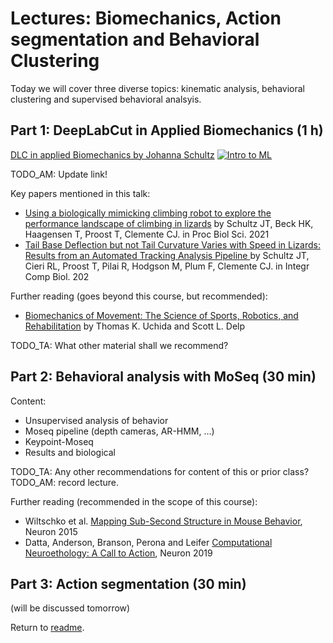 # Lectures: Biomechanics, Action segmentation and Behavioral Clustering

Today we will cover three diverse topics: kinematic analysis, behavioral clustering and supervised behavioral analsyis.

## Part 1: DeepLabCut in Applied Biomechanics (1 h)

[DLC in applied Biomechanics by Johanna Schultz](https://www.youtube.com/watch?v=h0e2HAPTGF4)
[![Intro to ML](http://img.youtube.com/vi/h0e2HAPTGF4/0.jpg)](https://www.youtube.com/watch?v=h0e2HAPTGF4 "DLC in applied Biomechanics by Johanna Schultz")

TODO_AM: Update link!

Key papers mentioned in this talk:
- [Using a biologically mimicking climbing robot to explore the performance landscape of climbing in lizards](https://royalsocietypublishing.org/doi/10.1098/rspb.2020.2576) by Schultz JT, Beck HK, Haagensen T, Proost T, Clemente CJ. in Proc Biol Sci. 2021
- [Tail Base Deflection but not Tail Curvature Varies with Speed in Lizards: Results from an Automated Tracking Analysis Pipeline
](https://academic.oup.com/icb/article/61/5/1769/6261763?login=true) by Schultz JT, Cieri RL, Proost T, Pilai R, Hodgson M, Plum F, Clemente CJ. in Integr Comp Biol. 202

Further reading (goes beyond this course, but recommended):
- [Biomechanics of Movement: The Science of Sports, Robotics, and Rehabilitation](https://biomech.stanford.edu/) by Thomas K. Uchida and Scott L. Delp

TODO_TA: What other material shall we recommend?

## Part 2: Behavioral analysis with MoSeq (30 min)

Content:
- Unsupervised analysis of behavior
- Moseq pipeline (depth cameras, AR-HMM, ...)
- Keypoint-Moseq
- Results and biological

TODO_TA: Any other recommendations for content of this or prior class?
TODO_AM: record lecture.

Further reading (recommended in the scope of this course):
- Wiltschko et al. [Mapping Sub-Second Structure in Mouse Behavior](https://www.ncbi.nlm.nih.gov/pmc/articles/PMC4708087/), Neuron 2015
- Datta, Anderson, Branson, Perona and Leifer [Computational Neuroethology: A Call to Action](https://pubmed.ncbi.nlm.nih.gov/31600508/), Neuron 2019

## Part 3: Action segmentation (30 min)

(will be discussed tomorrow)

Return to [readme](../README.md).
